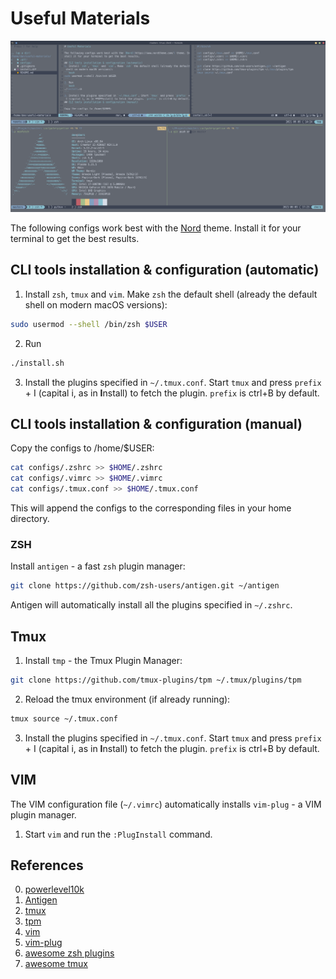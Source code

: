 # Useful Materials

![preview](resources/screenshot.png)

The following configs work best with the [Nord](https://www.nordtheme.com/) theme. Install it for your terminal to get the best results.

## CLI tools installation & configuration (automatic)
1. Install `zsh`, `tmux` and `vim`. Make `zsh` the default shell (already the default shell on modern macOS versions):
```bash
sudo usermod --shell /bin/zsh $USER
```
2. Run
```bash
./install.sh
```
3. Install the plugins specified in `~/.tmux.conf`. Start `tmux` and press `prefix` + I (capital i, as in **I**nstall) to fetch the plugin. `prefix` is ctrl+B by default.
## CLI tools installation & configuration (manual)

Copy the configs to /home/$USER:

```bash
cat configs/.zshrc >> $HOME/.zshrc
cat configs/.vimrc >> $HOME/.vimrc
cat configs/.tmux.conf >> $HOME/.tmux.conf
```

This will append the configs to the corresponding files in your home directory.

### ZSH
Install `antigen` - a fast `zsh` plugin manager:
```bash
git clone https://github.com/zsh-users/antigen.git ~/antigen
```

Antigen will automatically install all the plugins specified in `~/.zshrc`.

## Tmux
1. Install `tmp` - the Tmux Plugin Manager:
```bash
git clone https://github.com/tmux-plugins/tpm ~/.tmux/plugins/tpm
```
2. Reload the tmux environment (if already running):
```bash
tmux source ~/.tmux.conf
```
3. Install the plugins specified in `~/.tmux.conf`. Start `tmux` and press `prefix` + I (capital i, as in **I**nstall) to fetch the plugin. `prefix` is ctrl+B by default.

## VIM
The VIM configuration file (`~/.vimrc`) automatically installs `vim-plug` - a VIM plugin manager.

1. Start `vim` and run the `:PlugInstall` command.

## References
0. [powerlevel10k](https://github.com/romkatv/powerlevel10k)
1. [Antigen](https://github.com/zsh-users/antigen)
2. [tmux](https://github.com/tmux/tmux)
3. [tpm](https://github.com/tmux-plugins/tpm)
4. [vim](https://github.com/tmux-plugins/tpm)
5. [vim-plug](https://github.com/junegunn/vim-plug)
6. [awesome zsh plugins](https://github.com/unixorn/awesome-zsh-plugins#antigen)
7. [awesome tmux](https://github.com/rothgar/awesome-tmux)
